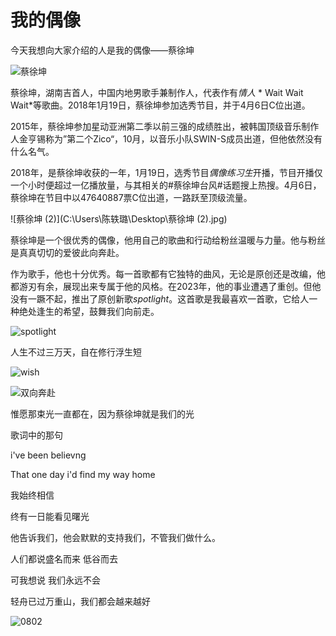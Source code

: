 #                               我的偶像

  今天我想向大家介绍的人是我的偶像——蔡徐坤

 ![蔡徐坤](C:\Users\陈轶璐\Desktop\蔡徐坤.jpg)

蔡徐坤，湖南吉首人，中国内地男歌手兼制作人，代表作有*情人* * Wait Wait Wait*等歌曲。2018年1月19日，蔡徐坤参加选秀节目，并于4月6日C位出道。

2015年，蔡徐坤参加星动亚洲第二季以前三强的成绩胜出，被韩国顶级音乐制作人金亨锡称为”第二个Zico“，10月，以音乐小队SWIN-S成员出道，但他依然没有什么名气。

2018年，是蔡徐坤收获的一年，1月19日，选秀节目*偶像练习生*开播，节目开播仅一个小时便超过一亿播放量，与其相关的#蔡徐坤台风#话题搜上热搜。4月6日，蔡徐坤在节目中以47640887票C位出道，一路跃至顶级流量。

![蔡徐坤 (2)](C:\Users\陈轶璐\Desktop\蔡徐坤 (2).jpg)

蔡徐坤是一个很优秀的偶像，他用自己的歌曲和行动给粉丝温暖与力量。他与粉丝是真真切切的爱彼此向奔赴。

作为歌手，他也十分优秀。每一首歌都有它独特的曲风，无论是原创还是改编，他都游刃有余，展现出来专属于他的风格。在2023年，他的事业遭遇了重创。但他没有一蹶不起，推出了原创新歌*spotlight*。这首歌是我最喜欢一首歌，它给人一种绝处逢生的希望，鼓舞我们向前走。

![spotlight](C:\Users\陈轶璐\Desktop\spotlight.jpg)

人生不过三万天，自在修行浮生短

![wish](C:\Users\陈轶璐\Desktop\wish.jpg)

![双向奔赴](C:\Users\陈轶璐\Desktop\双向奔赴.jpg)

惟愿那束光一直都在，因为蔡徐坤就是我们的光

歌词中的那句

i've been believng  

That one day i'd find my way home

我始终相信

终有一日能看见曙光

他告诉我们，他会默默的支持我们，不管我们做什么。

人们都说盛名而来 低谷而去

可我想说 我们永远不会

轻舟已过万重山，我们都会越来越好

![0802](C:\Users\陈轶璐\Desktop\0802.jpg)



















